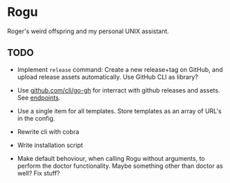 Rogu
====

Roger's weird offspring and my personal UNIX assistant.


TODO
----

* Implement `release` command:
  Create a new release+tag on GitHub, and upload release
  assets automatically. Use GitHub CLI as library?

* Use [github.com/cli/go-gh](https://pkg.go.dev/github.com/cli/go-gh)
  for interract with github releases and assets.  
  See [endpoints](https://docs.github.com/en/rest/overview/endpoints-available-for-github-apps).

* Use a single item for all templates.
  Store templates as an array of URL's in the config.

* Rewrite cli with cobra

* Write installation script

* Make default behoviour, when calling Rogu without arguments,
  to perform the doctor functionality.
  Maybe something other than doctor as well? Fix stuff?

